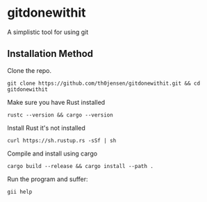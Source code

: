 # gitdonewithit

A simplistic tool for using git

## Installation Method

Clone the repo.

```{
git clone https://github.com/th0jensen/gitdonewithit.git && cd gitdonewithit
```

Make sure you have Rust installed

```{
rustc --version && cargo --version
```

Install Rust it's not installed

```{
curl https://sh.rustup.rs -sSf | sh
```

Compile and install using cargo

```{
cargo build --release && cargo install --path .
```

Run the program and suffer:

```{
gii help
```
